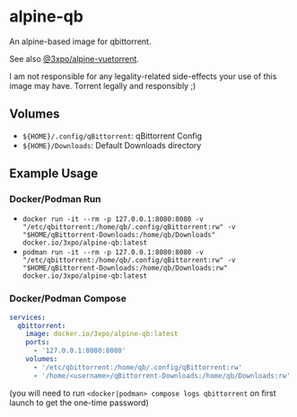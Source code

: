 # alpine-qb

An alpine-based image for qbittorrent.

See also [@3xpo/alpine-vuetorrent](https://codeberg.org/Expo/containers/src/branch/master/containers/alpine/vuetorrent).

I am not responsible for any legality-related side-effects your use of this image may have. Torrent legally and responsibly ;)

## Volumes

- `${HOME}/.config/qBittorrent`: qBittorrent Config
- `${HOME}/Downloads`: Default Downloads directory

## Example Usage

### Docker/Podman Run

- `docker run -it --rm -p 127.0.0.1:8080:8080 -v "/etc/qbittorrent:/home/qb/.config/qBittorrent:rw" -v "$HOME/qBittorrent-Downloads:/home/qb/Downloads" docker.io/3xpo/alpine-qb:latest`
- `podman run -it --rm -p 127.0.0.1:8080:8080 -v "/etc/qbittorrent:/home/qb/.config/qBittorrent:rw" -v "$HOME/qBittorrent-Downloads:/home/qb/Downloads:rw" docker.io/3xpo/alpine-qb:latest`

### Docker/Podman Compose

```yml
services:
  qbittorrent:
    image: docker.io/3xpo/alpine-qb:latest
    ports:
      - '127.0.0.1:8080:8080'
    volumes:
      - '/etc/qbittorrent:/home/qb/.config/qBittorrent:rw'
      - '/home/<username>/qBittorrent-Downloads:/home/qb/Downloads:rw'
```

(you will need to run `<docker|podman> compose logs qbittorrent` on first launch to get the one-time password)
